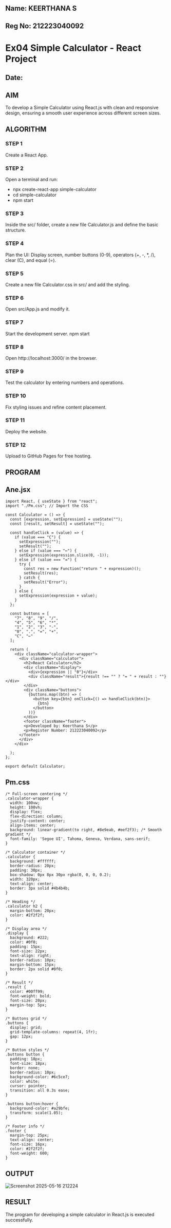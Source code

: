 ## Name: KEERTHANA S
## Reg No: 212223040092

# Ex04 Simple Calculator - React Project
## Date:

## AIM
To  develop a Simple Calculator using React.js with clean and responsive design, ensuring a smooth user experience across different screen sizes.

## ALGORITHM
### STEP 1
Create a React App.

### STEP 2
Open a terminal and run:
  <ul><li>npx create-react-app simple-calculator</li>
  <li>cd simple-calculator</li>
  <li>npm start</li></ul>

### STEP 3
Inside the src/ folder, create a new file Calculator.js and define the basic structure.

### STEP 4
Plan the UI: Display screen, number buttons (0-9), operators (+, -, *, /), clear (C), and equal (=).

### STEP 5
Create a new file Calculator.css in src/ and add the styling.

### STEP 6
Open src/App.js and modify it.

### STEP 7
Start the development server.
  npm start

### STEP 8
Open http://localhost:3000/ in the browser.

### STEP 9
Test the calculator by entering numbers and operations.

### STEP 10
Fix styling issues and refine content placement.

### STEP 11
Deploy the website.

### STEP 12
Upload to GitHub Pages for free hosting.

## PROGRAM

## Ane.jsx

```
import React, { useState } from "react";
import "./Pm.css"; // Import the CSS

const Calculator = () => {
  const [expression, setExpression] = useState("");
  const [result, setResult] = useState("");

  const handleClick = (value) => {
    if (value === "C") {
      setExpression("");
      setResult("");
    } else if (value === "←") {
      setExpression(expression.slice(0, -1));
    } else if (value === "=") {
      try {
        const res = new Function("return " + expression)();
        setResult(res);
      } catch {
        setResult("Error");
      }
    } else {
      setExpression(expression + value);
    }
  };

  const buttons = [
    "7", "8", "9", "/",
    "4", "5", "6", "*",
    "1", "2", "3", "-",
    "0", ".", "=", "+",
    "C", "←"
  ];

  return (
    <div className="calculator-wrapper">
      <div className="calculator">
        <h2>React Calculator</h2>
        <div className="display">
          <div>{expression || "0"}</div>
          <div className="result">{result !== "" ? "= " + result : ""}</div>
        </div>
        <div className="buttons">
          {buttons.map((btn) => (
            <button key={btn} onClick={() => handleClick(btn)}>
              {btn}
            </button>
          ))}
        </div>
        <footer className="footer">
        <p>Developed by: Keerthana S</p>
        <p>Register Number: 212223040092</p>
      </footer>
      </div>
    </div>
    
  );
};

export default Calculator;
```
## Pm.css
```
/* Full-screen centering */
.calculator-wrapper {
  width: 100vw;
  height: 100vh;
  display: flex;
  flex-direction: column;
  justify-content: center;
  align-items: center;
  background: linear-gradient(to right, #8e9eab, #eef2f3); /* Smooth gradient */
  font-family: 'Segoe UI', Tahoma, Geneva, Verdana, sans-serif;
}

/* Calculator container */
.calculator {
  background: #ffffff;
  border-radius: 20px;
  padding: 30px;
  box-shadow: 0px 8px 30px rgba(0, 0, 0, 0.2);
  width: 320px;
  text-align: center;
  border: 3px solid #4b4b4b;
}

/* Heading */
.calculator h2 {
  margin-bottom: 20px;
  color: #2f2f2f;
}

/* Display area */
.display {
  background: #222;
  color: #0f0;
  padding: 15px;
  font-size: 22px;
  text-align: right;
  border-radius: 10px;
  margin-bottom: 15px;
  border: 2px solid #0f0;
}

/* Result */
.result {
  color: #00ff99;
  font-weight: bold;
  font-size: 20px;
  margin-top: 5px;
}

/* Buttons grid */
.buttons {
  display: grid;
  grid-template-columns: repeat(4, 1fr);
  gap: 12px;
}

/* Button styles */
.buttons button {
  padding: 18px;
  font-size: 18px;
  border: none;
  border-radius: 10px;
  background-color: #6c5ce7;
  color: white;
  cursor: pointer;
  transition: all 0.3s ease;
}

.buttons button:hover {
  background-color: #a29bfe;
  transform: scale(1.05);
}

/* Footer info */
.footer {
  margin-top: 25px;
  text-align: center;
  font-size: 16px;
  color: #2f2f2f;
  font-weight: 600;
}

```

## OUTPUT

![Screenshot 2025-05-16 212224](https://github.com/user-attachments/assets/bcb22b9c-cf5c-49af-a70f-f877cfa49afe)

## RESULT
The program for developing a simple calculator in React.js is executed successfully.
